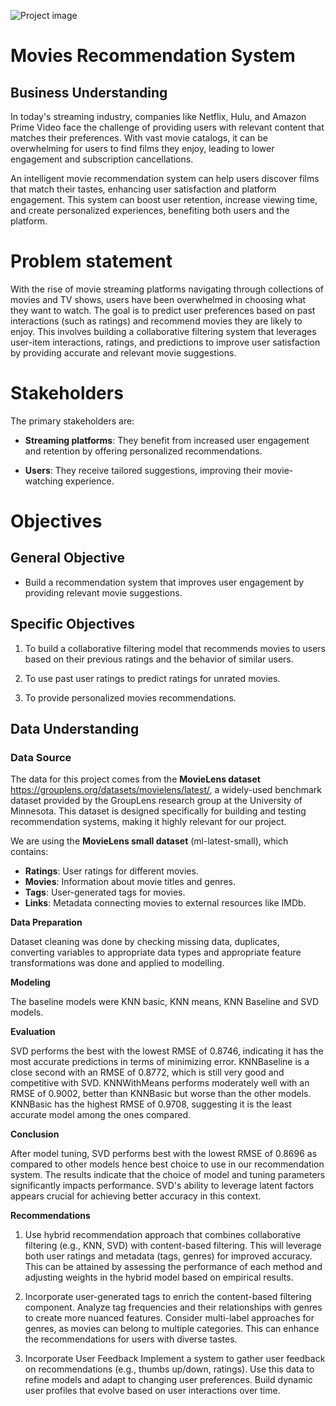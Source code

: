 ![Project image](Movie.png)

# **Movies Recommendation System**

## Business Understanding

In today's streaming industry, companies like Netflix, Hulu, and Amazon Prime Video face the challenge of providing users with relevant content that matches their preferences. With vast movie catalogs, it can be overwhelming for users to find films they enjoy, leading to lower engagement and subscription cancellations. 

 An intelligent movie recommendation system can help users discover films that match their tastes, enhancing user satisfaction and platform engagement. This system can boost user retention, increase viewing time, and create personalized experiences, benefiting both users and the platform.

 # Problem statement

 With the rise of movie streaming platforms  navigating through  collections  of movies and TV shows, users have been overwhelmed in choosing what they want to watch.
The goal is to predict user preferences based on past interactions (such as ratings) and recommend movies they are likely to enjoy. This involves building a collaborative filtering system that leverages user-item interactions, ratings, and predictions to improve user satisfaction by providing accurate and relevant movie suggestions.


# Stakeholders

The primary stakeholders are:

- **Streaming platforms**: They benefit from increased user engagement and retention by offering personalized recommendations.

- **Users**: They receive tailored suggestions, improving their movie-watching experience.

# Objectives

## General Objective

- Build a recommendation system that improves user engagement by providing relevant movie suggestions.


## Specific Objectives

1. To build  a collaborative filtering model  that recommends movies to users based on their previous ratings and the behavior of similar users.

2. To use past user ratings to predict ratings for unrated movies. 

3.  To provide personalized movies recommendations.


## Data Understanding

### Data Source
The data for this project comes from the **MovieLens dataset** https://grouplens.org/datasets/movielens/latest/, a widely-used benchmark dataset provided by the GroupLens research group at the University of Minnesota. This dataset is designed specifically for building and testing recommendation systems, making it highly relevant for our project.

We are using the **MovieLens small dataset** (ml-latest-small), which contains:

- **Ratings**: User ratings for different movies.
- **Movies**: Information about movie titles and genres.
- **Tags**: User-generated tags for movies.
- **Links**: Metadata connecting movies to external resources like IMDb.

**Data Preparation**

Dataset cleaning was done by checking missing data, duplicates, converting variables to appropriate data types and appropriate feature transformations was done and applied to modelling.

**Modeling**

The baseline models were KNN basic, KNN means, KNN Baseline and SVD models. 

**Evaluation**

SVD performs the best with the lowest RMSE of 0.8746, indicating it has the most accurate predictions in terms of minimizing error.
KNNBaseline is a close second with an RMSE of 0.8772, which is still very good and competitive with SVD.
KNNWithMeans performs moderately well with an RMSE of 0.9002, better than KNNBasic but worse than the other models.
KNNBasic has the highest RMSE of 0.9708, suggesting it is the least accurate model among the ones compared.

**Conclusion**

After model tuning, SVD performs best with the lowest RMSE of 0.8696 as compared to other models hence best choice to use in our recommendation system. The results indicate that the choice of model and tuning parameters significantly impacts performance. SVD's ability to leverage latent factors appears crucial for achieving better accuracy in this context.

**Recommendations**
1. Use hybrid recommendation approach that combines collaborative filtering (e.g., KNN, SVD) with content-based filtering. This will leverage both user ratings and metadata (tags, genres) for improved accuracy. This can be attained by assessing the performance of each method and adjusting weights in the hybrid model based on empirical results.

2. Incorporate user-generated tags to enrich the content-based filtering component. Analyze tag frequencies and their relationships with genres to create more nuanced features. Consider multi-label approaches for genres, as movies can belong to multiple categories. This can enhance the recommendations for users with diverse tastes.

3. Incorporate User Feedback
Implement a system to gather user feedback on recommendations (e.g., thumbs up/down, ratings). Use this data to refine models and adapt to changing user preferences.
Build dynamic user profiles that evolve based on user interactions over time.
